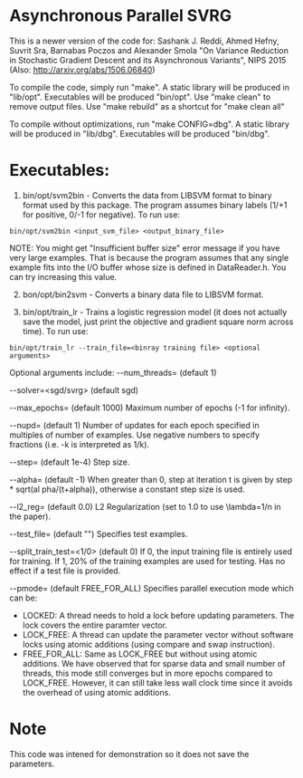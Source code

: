 # Asynchronous Parallel SVRG

This is a newer version of the code for:
Sashank J. Reddi, Ahmed Hefny, Suvrit Sra, Barnabas Poczos and Alexander Smola
"On Variance Reduction in Stochastic Gradient Descent and its Asynchronous Variants",
NIPS 2015 (Also: http://arxiv.org/abs/1506.06840)


To compile the code, simply run "make".
A static library will be produced in "lib/opt". Executables will be produced "bin/opt".
Use "make clean" to remove output files. Use "make rebuild" as a shortcut for "make clean all"


To compile without optimizations, run "make CONFIG=dbg".
A static library will be produced in "lib/dbg". Executables will be produced "bin/dbg".


# Executables:
1. bin/opt/svm2bin - Converts the data from LIBSVM format to binary format used by this
package. The program assumes binary labels (1/+1 for positive, 0/-1 for negative).
To run use:
```
bin/opt/svm2bin <input_svm_file> <output_binary_file>
```
NOTE: You might get "Insufficient buffer size" error message if you have very large
examples. That is because the program assumes that any single example fits into the I/O
buffer whose size is defined in DataReader.h. You can try increasing this value.

2. bon/opt/bin2svm - Converts a binary data file to LIBSVM format.

3. bin/opt/train_lr - Trains a logistic regression model
(it does not actually save the model, just print the objective and gradient square norm
across time).
To run use:
```
bin/opt/train_lr --train_file=<binray training file> <optional arguments>
```
Optional arguments include:
--num_threads=<integer> (default 1)

--solver=<sgd/svrg> (default sgd)

--max_epochs=<integer> (default 1000) Maximum number of epochs (-1 for infinity).

--nupd=<integer> (default 1) Number of updates for each epoch specified in multiples
  of number of examples. Use negative numbers to specify fractions (i.e. -k is interpreted   as 1/k).
  
--step=<float> (default 1e-4) Step size.

--alpha=<float> (default -1) When greater than 0, step at iteration t is given by
  step * sqrt(al  pha/(t+alpha)), otherwise a constant step size is used.

--l2_reg=<float> (default 0.0) L2 Regularization
  (set to 1.0 to use \lambda=1/n in the paper).

--test_file=<binary test file> (default "") Specifies test examples.

--split_train_test=<1/0> (default 0) If 0, the input training file is entirely
  used for training. If 1, 20% of the training examples are used for testing.
  Has no effect if a test file is provided.

--pmode=<mode> (default FREE_FOR_ALL) Specifies parallel execution mode which can be:
* LOCKED: A thread needs to hold a lock before updating parameters.
  The lock covers the entire paramter vector.
* LOCK_FREE: A thread can update the parameter vector without software locks using
  atomic additions (using compare and swap instruction).
* FREE_FOR_ALL: Same as LOCK_FREE but without using atomic additions. We have observed
  that for sparse data and small number of threads, this mode still converges but in more
  epochs compared to LOCK_FREE. However, it can still take less wall clock time since it
  avoids the overhead of using atomic additions.
  
# Note
This code was intened for demonstration so it does not save the parameters.
  
